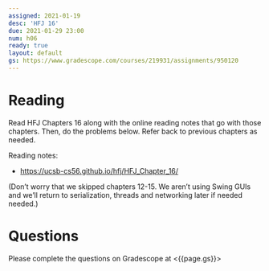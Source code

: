 ```yaml
---
assigned: 2021-01-19
desc: 'HFJ 16'
due: 2021-01-29 23:00
num: h06
ready: true
layout: default
gs: https://www.gradescope.com/courses/219931/assignments/950120
---
```


# Reading

Read HFJ Chapters 16 along with the online reading notes that go with those chapters.
Then, do the problems below. Refer back to previous chapters as needed.

Reading notes: 
* https://ucsb-cs56.github.io/hfj/HFJ_Chapter_16/

(Don’t worry that we skipped chapters 12-15. We aren’t using Swing GUIs and we’ll return to serialization, threads and networking later if needed needed.)

# Questions

Please complete the questions on Gradescope at <{{page.gs}}>
